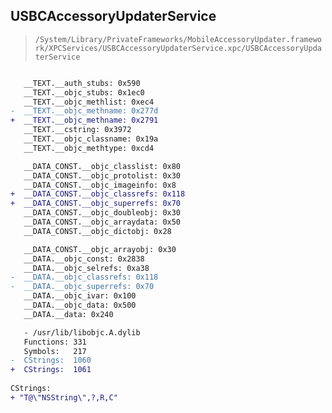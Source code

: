 ## USBCAccessoryUpdaterService

> `/System/Library/PrivateFrameworks/MobileAccessoryUpdater.framework/XPCServices/USBCAccessoryUpdaterService.xpc/USBCAccessoryUpdaterService`

```diff

   __TEXT.__auth_stubs: 0x590
   __TEXT.__objc_stubs: 0x1ec0
   __TEXT.__objc_methlist: 0xec4
-  __TEXT.__objc_methname: 0x277d
+  __TEXT.__objc_methname: 0x2791
   __TEXT.__cstring: 0x3972
   __TEXT.__objc_classname: 0x19a
   __TEXT.__objc_methtype: 0xcd4

   __DATA_CONST.__objc_classlist: 0x80
   __DATA_CONST.__objc_protolist: 0x30
   __DATA_CONST.__objc_imageinfo: 0x8
+  __DATA_CONST.__objc_classrefs: 0x118
+  __DATA_CONST.__objc_superrefs: 0x70
   __DATA_CONST.__objc_doubleobj: 0x30
   __DATA_CONST.__objc_arraydata: 0x50
   __DATA_CONST.__objc_dictobj: 0x28

   __DATA_CONST.__objc_arrayobj: 0x30
   __DATA.__objc_const: 0x2838
   __DATA.__objc_selrefs: 0xa38
-  __DATA.__objc_classrefs: 0x118
-  __DATA.__objc_superrefs: 0x70
   __DATA.__objc_ivar: 0x100
   __DATA.__objc_data: 0x500
   __DATA.__data: 0x240

   - /usr/lib/libobjc.A.dylib
   Functions: 331
   Symbols:   217
-  CStrings:  1060
+  CStrings:  1061
 
CStrings:
+ "T@\"NSString\",?,R,C"

```
